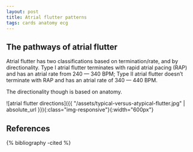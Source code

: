 ```yaml
---
layout: post
title: Atrial flutter patterns
tags: cards anatomy ecg
---
```


## The pathways of atrial flutter

Atrial flutter has two classifications based on termination/rate, and by directionality.  Type I atrial flutter terminates with rapid atrial pacing (RAP) and has an atrial rate from 240 — 340 BPM; Type II atrial flutter doesn’t terminate with RAP and has an atrial rate of 340 — 440 BPM. 

The directionality though is based on anatomy.

![atrial flutter directions]({{ "/assets/typical-versus-atypical-flutter.jpg" | absolute_url }}){:class="img-responsive"}{:width="600px"}

## References

{% bibliography -cited %}

